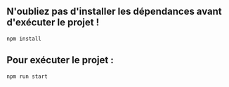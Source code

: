 ## N'oubliez pas d'installer les dépendances avant d'exécuter le projet ! 
```
npm install
```

## Pour exécuter le projet : 
```
npm run start
```